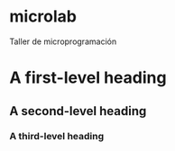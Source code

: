 # microlab
Taller de microprogramación

# A first-level heading
## A second-level heading
### A third-level heading

